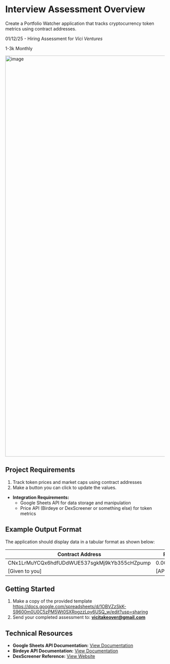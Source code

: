 # Interview Assessment Overview

Create a Portfolio Watcher application that tracks cryptocurrency token metrics using contract addresses.

01/12/25 - Hiring Assessment for *Vici Ventures*

1-3k Monthly


<img width="1265" alt="image" src="https://github.com/user-attachments/assets/4eb172c7-54b6-4238-8214-1a491c4c8e18" />


## Project Requirements

1. Track token prices and market caps using contract addresses
2. Make a button you can click to update the values.

- **Integration Requirements:**
    - Google Sheets API for data storage and manipulation
    - Price API (Birdeye or DexScreener or something else) for token metrics

## Example Output Format

The application should display data in a tabular format as shown below:

| **Contract Address** | **Price** | **Marketcap** |
| --- | --- | --- |
| CNx1LrMuYCQx6hdfUDdWUE537sgkMj9kYb355cHZpump | 0.0005309 | 530.97K |
| [Given to you] | [API Data] | [API Data] |

## Getting Started

1. Make a copy of the provided template https://docs.google.com/spreadsheets/d/1OBVZzSkK-S9600m0U0C5zPM5Wt0SXRogzzLpy6USQ_w/edit?usp=sharing
2. Send your completed assessment to: **vicitakeover@gmail.com**

## Technical Resources

- **Google Sheets API Documentation:** [View Documentation](https://developers.google.com/sheets/api/guides/concepts)
- **Birdeye API Documentation:** [View Documentation](https://docs.birdeye.so/)
- **DexScreener Reference:** [View Website](https://dexscreener.com/)
